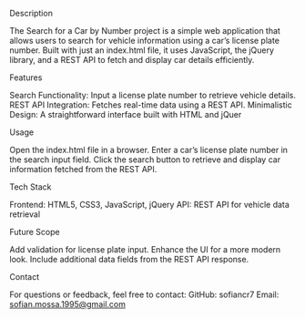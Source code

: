 Description

The Search for a Car by Number project is a simple web application that allows users to search for vehicle information using a car’s license plate number. Built with just an index.html file, it uses JavaScript, the jQuery library, and a REST API to fetch and display car details efficiently.

Features

Search Functionality: Input a license plate number to retrieve vehicle details.
REST API Integration: Fetches real-time data using a REST API.
Minimalistic Design: A straightforward interface built with HTML and jQuer

Usage

Open the index.html file in a browser.
Enter a car’s license plate number in the search input field.
Click the search button to retrieve and display car information fetched from the REST API.

Tech Stack

Frontend: HTML5, CSS3, JavaScript, jQuery
API: REST API for vehicle data retrieval

Future Scope

Add validation for license plate input.
Enhance the UI for a more modern look.
Include additional data fields from the REST API response.

Contact

For questions or feedback, feel free to contact:
GitHub: sofiancr7
Email: sofian.mossa.1995@gmail.com
